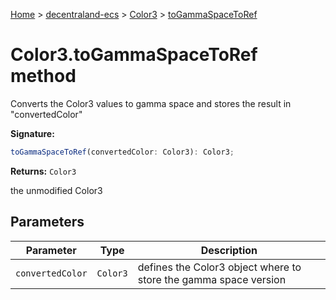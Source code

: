 [Home](./index) &gt; [decentraland-ecs](./decentraland-ecs.md) &gt; [Color3](./decentraland-ecs.color3.md) &gt; [toGammaSpaceToRef](./decentraland-ecs.color3.togammaspacetoref.md)

# Color3.toGammaSpaceToRef method

Converts the Color3 values to gamma space and stores the result in "convertedColor"

**Signature:**
```javascript
toGammaSpaceToRef(convertedColor: Color3): Color3;
```
**Returns:** `Color3`

the unmodified Color3

## Parameters

|  Parameter | Type | Description |
|  --- | --- | --- |
|  `convertedColor` | `Color3` | defines the Color3 object where to store the gamma space version |

